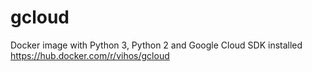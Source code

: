 # gcloud
Docker image with Python 3, Python 2 and Google Cloud SDK installed https://hub.docker.com/r/vihos/gcloud
